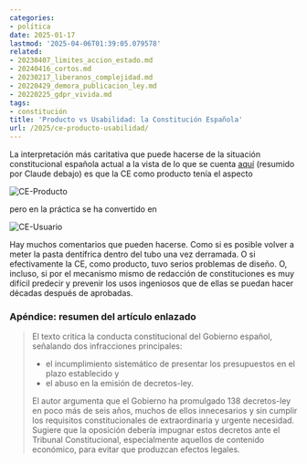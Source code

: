 ```yaml
---
categories:
- política
date: 2025-01-17
lastmod: '2025-04-06T01:39:05.079578'
related:
- 20230407_limites_accion_estado.md
- 20240416_cortos.md
- 20230217_liberanos_complejidad.md
- 20220429_demora_publicacion_ley.md
- 20220225_gdpr_vivida.md
tags:
- constitución
title: 'Producto vs Usabilidad: la Constitución Española'
url: /2025/ce-producto-usabilidad/
---
```


La interpretación más caritativa que puede hacerse de la situación constitucional española actual a la vista de lo que se cuenta [aquí](https://derechomercantilespana.blogspot.com/2025/01/la-conjura-contra-espana-cviii-va.html) (resumido por Claude debajo) es que la CE como producto tenía el aspecto

![CE-Producto](/images/ce-00.webp#center)

pero en la práctica se ha convertido en

![CE-Usuario](/images/ce-01.webp#center)

Hay muchos comentarios que pueden hacerse. Como si es posible volver a meter la pasta dentífrica dentro del tubo una vez derramada. O si efectivamente la CE, como producto, tuvo serios problemas de diseño. O, incluso, si por el mecanismo mismo de redacción de constituciones es muy difícil predecir y prevenir los usos ingeniosos que de ellas se puedan hacer décadas después de aprobadas.

### Apéndice: resumen del artículo enlazado

> El texto critica la conducta constitucional del Gobierno español, señalando dos infracciones principales:
> - el incumplimiento sistemático de presentar los presupuestos en el plazo establecido y
> - el abuso en la emisión de decretos-ley.
>
> El autor argumenta que el Gobierno ha promulgado 138 decretos-ley en poco más de seis años, muchos de ellos innecesarios y sin cumplir los requisitos constitucionales de extraordinaria y urgente necesidad. Sugiere que la oposición debería impugnar estos decretos ante el Tribunal Constitucional, especialmente aquellos de contenido económico, para evitar que produzcan efectos legales.